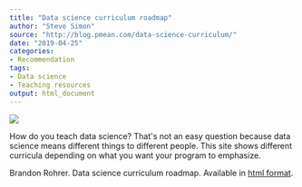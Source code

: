 ```yaml
---
title: "Data science curriculum roadmap"
author: "Steve Simon"
source: "http://blog.pmean.com/data-science-curriculum/"
date: "2019-04-25"
categories:
- Recommendation
tags:
- Data science
- Teaching resources
output: html_document
---
```


![](http://www.pmean.com/new-images/19/data-science-curriculum01.png)

<div class="notes">

How do you teach data science? That's not an easy question because data science means different things to different people. This site shows different curricula depending on what you want your program to emphasize.

Brandon Rohrer. Data science curriculum roadmap. Available in [html format][roh1].

[roh1]: https://github.com/brohrer/academic_advisory/blob/master/curriculum_roadmap.md

</div>
